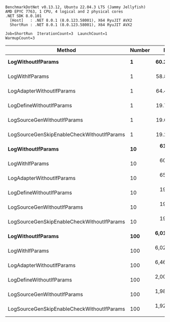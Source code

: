 ```

BenchmarkDotNet v0.13.12, Ubuntu 22.04.3 LTS (Jammy Jellyfish)
AMD EPYC 7763, 1 CPU, 4 logical and 2 physical cores
.NET SDK 8.0.101
  [Host]   : .NET 8.0.1 (8.0.123.58001), X64 RyuJIT AVX2
  ShortRun : .NET 8.0.1 (8.0.123.58001), X64 RyuJIT AVX2

Job=ShortRun  IterationCount=3  LaunchCount=1  
WarmupCount=3  

```
| Method                                     | Number | Mean        | Error      | StdDev    | Min         | Max         | Gen0   | Allocated |
|------------------------------------------- |------- |------------:|-----------:|----------:|------------:|------------:|-------:|----------:|
| **LogWithoutIfParams**                         | **1**      |    **60.27 ns** |   **6.177 ns** |  **0.339 ns** |    **60.03 ns** |    **60.66 ns** | **0.0010** |      **88 B** |
| LogWithIfParams                            | 1      |    58.89 ns |   4.275 ns |  0.234 ns |    58.62 ns |    59.07 ns | 0.0010 |      88 B |
| LogAdapterWithoutIfParams                  | 1      |    64.47 ns |   4.729 ns |  0.259 ns |    64.18 ns |    64.65 ns | 0.0010 |      88 B |
| LogDefineWithoutIfParams                   | 1      |    19.78 ns |   1.167 ns |  0.064 ns |    19.71 ns |    19.83 ns |      - |         - |
| LogSourceGenWithoutIfParams                | 1      |    19.61 ns |   2.321 ns |  0.127 ns |    19.47 ns |    19.72 ns |      - |         - |
| LogSourceGenSkipEnableCheckWithoutIfParams | 1      |    19.21 ns |   0.779 ns |  0.043 ns |    19.16 ns |    19.24 ns |      - |         - |
| **LogWithoutIfParams**                         | **10**     |   **610.20 ns** |  **25.296 ns** |  **1.387 ns** |   **608.90 ns** |   **611.66 ns** | **0.0105** |     **880 B** |
| LogWithIfParams                            | 10     |   603.46 ns |  28.604 ns |  1.568 ns |   601.68 ns |   604.65 ns | 0.0105 |     880 B |
| LogAdapterWithoutIfParams                  | 10     |   655.29 ns |  29.333 ns |  1.608 ns |   653.46 ns |   656.47 ns | 0.0105 |     880 B |
| LogDefineWithoutIfParams                   | 10     |   198.93 ns |  21.658 ns |  1.187 ns |   198.03 ns |   200.27 ns |      - |         - |
| LogSourceGenWithoutIfParams                | 10     |   196.87 ns |   8.983 ns |  0.492 ns |   196.33 ns |   197.30 ns |      - |         - |
| LogSourceGenSkipEnableCheckWithoutIfParams | 10     |   192.06 ns |   5.273 ns |  0.289 ns |   191.73 ns |   192.25 ns |      - |         - |
| **LogWithoutIfParams**                         | **100**    | **6,010.64 ns** | **249.117 ns** | **13.655 ns** | **5,996.72 ns** | **6,024.01 ns** | **0.0992** |    **8800 B** |
| LogWithIfParams                            | 100    | 6,021.74 ns | 154.554 ns |  8.472 ns | 6,013.22 ns | 6,030.16 ns | 0.0992 |    8800 B |
| LogAdapterWithoutIfParams                  | 100    | 6,466.67 ns | 158.863 ns |  8.708 ns | 6,458.88 ns | 6,476.07 ns | 0.0992 |    8800 B |
| LogDefineWithoutIfParams                   | 100    | 2,001.70 ns | 455.920 ns | 24.990 ns | 1,986.57 ns | 2,030.54 ns |      - |         - |
| LogSourceGenWithoutIfParams                | 100    | 1,983.03 ns |  63.856 ns |  3.500 ns | 1,979.45 ns | 1,986.44 ns |      - |         - |
| LogSourceGenSkipEnableCheckWithoutIfParams | 100    | 1,924.23 ns |  22.637 ns |  1.241 ns | 1,923.45 ns | 1,925.66 ns |      - |         - |
